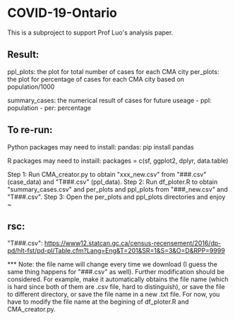 # COVID-19-Ontario
This is a subproject to support Prof Luo's analysis paper.

## Result:

  ppl_plots: the plot for total number of cases for each CMA city
  per_plots: the plot for percentage of cases for each CMA city based on population/1000
  
  summary_cases: the numerical result of cases for future useage
	- ppl: population
	- per: percentage

## To re-run:

Python packages may need to install:
  pandas: pip install pandas

R packages may need to instaill:
  packages = c(sf,
	         ggplot2,
	         dplyr,
	         data.table)

Step 1: Run CMA_creator.py to obtain "xxx_new.csv" from "###.csv" (case_data) and "T###.csv" (ppl_data).
Step 2: Run df_ploter.R to obtain "summary_cases.csv" and per_plots and ppl_plots from "###_new.csv" and "T###.csv". 
Step 3: Open the per_plots and ppl_plots directories and enjoy ~

## rsc:
"T###.csv": 
  https://www12.statcan.gc.ca/census-recensement/2016/dp-pd/hlt-fst/pd-pl/Table.cfm?Lang=Eng&T=201&SR=1&S=3&O=D&RPP=9999

*** Note: 
the file name will change every time we download (I guess the same thing happens for "###.csv" as well). Further modification should be considered.
For example, make it automatically obtains the file name (which is hard since both of them are .csv file, hard to distinguish), or save the file to different directory, or save the file name in a new .txt file.
For now, you have to modify the file name at the begining of df_ploter.R and CMA_creator.py.


